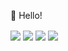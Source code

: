 👋 Hello!

  <img align="center" src ="https://github-readme-stats.vercel.app/api?username=lucamienert&show_icons=true&count_private=true&theme=dark&hide_border=true&hide=issues&include_all_commits=true&bg_color=00000000">

  <img align="center" src ="https://github-readme-stats.vercel.app/api/top-langs/?username=lucamienert&layout=compact&hide_border=true&theme=dark&bg_color=00000000&langs_count=10&hide=ruby,txt,css,php,html,shell,vim script,makefile">
  
 <img align="center" src="https://github-readme-stats.vercel.app/api/pin/?username=lucamienert&repo=lumaos&title_color=ffffff&text_color=c9cacc&icon_color=2bbc8a&bg_color=1d1f21" />

 <img align="center" src="https://github-readme-stats.vercel.app/api/pin/?username=lucamienert&repo=lumalang&title_color=ffffff&text_color=c9cacc&icon_color=2bbc8a&bg_color=1d1f21" />
